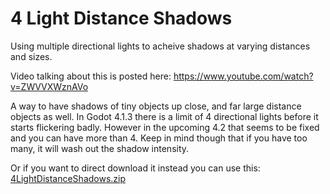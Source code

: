 # 4 Light Distance Shadows
Using multiple directional lights to acheive shadows at varying distances and sizes.

Video talking about this is posted here:
https://www.youtube.com/watch?v=ZWVVXWznAVo

A way to have shadows of tiny objects up close, and far large distance objects as well. In Godot 4.1.3 there is a limit of 4 directional lights before it starts flickering badly. However in the upcoming 4.2 that seems to be fixed and you can have more than 4. Keep in mind though that if you have too many, it will wash out the shadow intensity.

Or if you want to direct download it instead you can use this:
[4LightDistanceShadows.zip](https://github.com/CigamPower/4-Light-Distance-Shadows/files/13257529/4LightDistanceShadows.zip)
